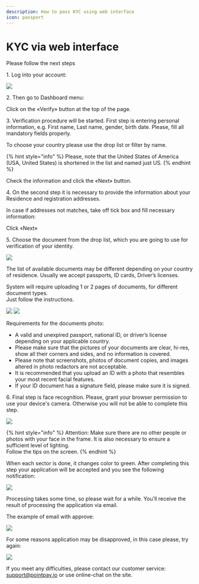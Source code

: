 ```yaml
---
description: How to pass KYC using web interface
icon: passport
---
```


# KYC via web interface

Please follow the next steps

1\. Log into your account:

![](https://back-0.pointech.cloud/storage/faqImages/Screenshot_1.png)

2\. Then go to Dashboard menu:

Click on the «Verify» button at the top of the page.

3\. Verification procedure will be started. First step is entering personal information, e.g. First name, Last name, gender, birth date. Please, fill all mandatory fields properly.

To choose your country please use the drop list or filter by name.

{% hint style="info" %}
Please, note that the United States of America (USA, United States) is shortened in the list and named just US.
{% endhint %}

Check the information and click the «Next» button.

4\. On the second step it is necessary to provide the information about your Residence and registration addresses.

In case if addresses not matches, take off tick box and fill necessary information:

Click «Next»

5\. Choose the document from the drop list, which you are going to use for verification of your identity.

![](https://back-0.pointech.cloud/storage/faqImages/Screenshot_7.png)

The list of available documents may be different depending on your country of residence. Usually we accept passports, ID cards, Driver’s licenses.

System will require uploading 1 or 2 pages of documents, for different document types.\
Just follow the instructions.

![](https://back-0.pointech.cloud/storage/faqImages/Screenshot_8.png) ![](https://back-0.pointech.cloud/storage/faqImages/Screenshot_9.png)

Requirements for the documents photo:

* A valid and unexpired passport, national ID, or driver’s license depending on your applicable country.&#x20;
* Please make sure that the pictures of your documents are clear, hi-res, show all their corners and sides, and no information is covered.&#x20;
* Please note that screenshots, photos of document copies, and images altered in photo redactors are not acceptable.&#x20;
* It is recommended that you upload an ID with a photo that resembles your most recent facial features.&#x20;
* If your ID document has a signature field, please make sure it is signed.

6\. Final step is face recognition. Please, grant your browser permission to use your device's camera. Otherwise you will not be able to complete this step.

![](https://back-0.pointech.cloud/storage/faqImages/Screenshot_10-face.png)

{% hint style="info" %}
Attention: Make sure there are no other people or photos with your face in the frame. It is also necessary to ensure a sufficient level of lighting.\
Follow the tips on the screen.
{% endhint %}

When each sector is done, it changes color to green. After completing this step your application will be accepted and you see the following notification:

![](https://back-0.pointech.cloud/storage/faqImages/Screenshot_11.png)

Processing takes some time, so please wait for a while. You’ll receive the result of processing the application via email.

The example of email with approve:

![](https://back-0.pointech.cloud/storage/faqImages/Screenshot_13.png)

For some reasons application may be disapproved, in this case please, try again:

![](https://back-0.pointech.cloud/storage/faqImages/Screenshot_12.png)

If you meet any difficulties, please contact our customer service: [support@pointpay.io](mailto:support@pointpay.io) or use online-chat on the site.
